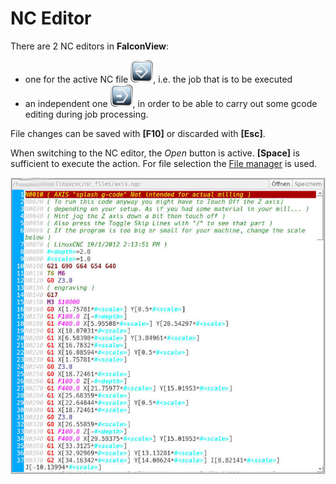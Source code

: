 # NC Editor

There are 2 NC editors in **FalconView**:
- one for the active NC file ![Edit](images/SK_Edit.png), i.e. the job that is to be executed
- an independent one ![TestEdit](images/SK_TestEdit.png), in order to be able to carry out some gcode editing during job processing.

File changes can be saved with **[F10]** or discarded with **[Esc]**.

When switching to the NC editor, the *Open* button is active. **[Space]**
is sufficient to execute the action. For file selection the
[File manager](filemanager) is used.

![NC-Editor](images/NCEditor.jpg)
